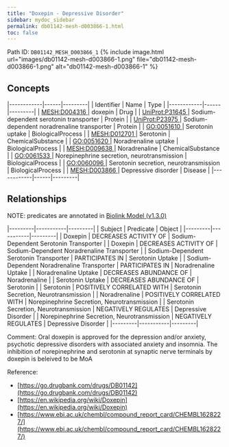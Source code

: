 ```yaml
---
title: "Doxepin - Depressive Disorder"
sidebar: mydoc_sidebar
permalink: db01142-mesh-d003866-1.html
toc: false 
---
```



Path ID: `DB01142_MESH_D003866_1`
{% include image.html url="images/db01142-mesh-d003866-1.png" file="db01142-mesh-d003866-1.png" alt="db01142-mesh-d003866-1" %}

## Concepts

|------------|------|---------|
| Identifier | Name | Type    |
|------------|------|---------|
| <a href="https://identifiers.org/MESH:D004316">MESH:D004316 </a> | doxepin | Drug |
| <a href="https://identifiers.org/UniProt:P31645">UniProt:P31645 </a> | Sodium-dependent serotonin transporter | Protein |
| <a href="https://identifiers.org/UniProt:P23975">UniProt:P23975 </a> | Sodium-dependent noradrenaline transporter | Protein |
| <a href="https://identifiers.org/GO:0051610">GO:0051610 </a> | Serotonin uptake | BiologicalProcess |
| <a href="https://identifiers.org/MESH:D012701">MESH:D012701 </a> | Serotonin | ChemicalSubstance |
| <a href="https://identifiers.org/GO:0051620">GO:0051620 </a> | Noradrenaline uptake | BiologicalProcess |
| <a href="https://identifiers.org/MESH:D009638">MESH:D009638 </a> | Noradrenaline | ChemicalSubstance |
| <a href="https://identifiers.org/GO:0061533">GO:0061533 </a> | Norepinephrine secretion, neurotransmission | BiologicalProcess |
| <a href="https://identifiers.org/GO:0060096">GO:0060096 </a> | Serotonin secretion, neurotransmission | BiologicalProcess |
| <a href="https://identifiers.org/MESH:D003866">MESH:D003866 </a> | Depressive disorder | Disease |
|------------|------|---------|

## Relationships


NOTE: predicates are annotated in <a href="https://github.com/biolink/biolink-model/releases/tag/v1.3.0">Biolink Model (v1.3.0)</a>

|---------|-----------|---------|
| Subject | Predicate | Object  |
|---------|-----------|---------|
| Doxepin | DECREASES ACTIVITY OF | Sodium-Dependent Serotonin Transporter |
| Doxepin | DECREASES ACTIVITY OF | Sodium-Dependent Noradrenaline Transporter |
| Sodium-Dependent Serotonin Transporter | PARTICIPATES IN | Serotonin Uptake |
| Sodium-Dependent Noradrenaline Transporter | PARTICIPATES IN | Noradrenaline Uptake |
| Noradrenaline Uptake | DECREASES ABUNDANCE OF | Noradrenaline |
| Serotonin Uptake | DECREASES ABUNDANCE OF | Serotonin |
| Serotonin | POSITIVELY CORRELATED WITH | Serotonin Secretion, Neurotransmission |
| Noradrenaline | POSITIVELY CORRELATED WITH | Norepinephrine Secretion, Neurotransmission |
| Serotonin Secretion, Neurotransmission | NEGATIVELY REGULATES | Depressive Disorder |
| Norepinephrine Secretion, Neurotransmission | NEGATIVELY REGULATES | Depressive Disorder |
|---------|-----------|---------|

Comment: Oral doxepin is approved for the depression and/or anxiety, psychotic depressive disorders with associated anxiety and insomnia. The inhibition of norepinephrine and serotonin at synaptic nerve terminals by doxepin is beleived to be MoA

Reference: 
  - [https://go.drugbank.com/drugs/DB01142](https://go.drugbank.com/drugs/DB01142)
  - [https://en.wikipedia.org/wiki/Doxepin](https://en.wikipedia.org/wiki/Doxepin)
  - [https://www.ebi.ac.uk/chembl/compound_report_card/CHEMBL1628227/](https://www.ebi.ac.uk/chembl/compound_report_card/CHEMBL1628227/)

